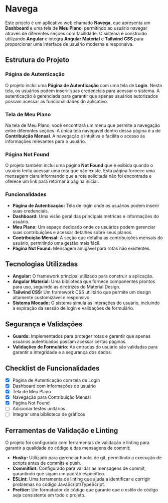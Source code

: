 # Navega

Este projeto é um aplicativo web chamado **Navega**, que apresenta um **Dashboard** e uma tela de **Meu Plano**, permitindo ao usuário navegar através de diferentes seções com facilidade. O sistema é construído utilizando **Angular** e integra **Angular Material** e **Tailwind CSS** para proporcionar uma interface de usuário moderna e responsiva.

## Estrutura do Projeto

### Página de Autenticação

O projeto inclui uma **Página de Autenticação** com uma tela de **Login**. Nesta tela, os usuários podem inserir suas credenciais para acessar o sistema. A autenticação é gerenciada para garantir que apenas usuários autorizados possam acessar as funcionalidades do aplicativo.

### Tela de Meu Plano

Na tela de Meu Plano, você encontrará um menu que permite a navegação entre diferentes seções. A única tela navegável dentro dessa página é a de **Contribuição Mensal**. A navegação é intuitiva e facilita o acesso às informações relevantes para o usuário.

### Página Not Found

O projeto também inclui uma página **Not Found** que é exibida quando o usuário tenta acessar uma rota que não existe. Esta página fornece uma mensagem clara informando que a rota solicitada não foi encontrada e oferece um link para retornar à página inicial.

### Funcionalidades

- **Página de Autenticação:** Tela de login onde os usuários podem inserir suas credenciais.
- **Dashboard:** Uma visão geral das principais métricas e informações do usuário.
- **Meu Plano:** Um espaço dedicado onde os usuários podem gerenciar suas contribuições e acessar detalhes sobre seus planos.
- **Contribuição Mensal:** A seção que detalha as contribuições mensais do usuário, permitindo uma gestão mais fácil.
- **Página Not Found:** Mensagem amigável para rotas não existentes.

## Tecnologias Utilizadas

- **Angular:** O framework principal utilizado para construir a aplicação.
- **Angular Material:** Uma biblioteca que fornece componentes prontos para uso, seguindo as diretrizes do Material Design.
- **Tailwind CSS:** Um framework CSS utilitário que permite um design altamente customizável e responsivo.
- **Sistema Mocado:** O sistema simula as interações do usuário, incluindo a expiração da sessão de login e validações de formulário.

## Segurança e Validações

- **Guards:** Implementados para proteger rotas e garantir que apenas usuários autenticados possam acessar certas páginas.
- **Validações de Formulário:** As entradas do usuário são validadas para garantir a integridade e a segurança dos dados.

## Checklist de Funcionalidades

- [x] Página de Autenticação com tela de Login
- [x] Dashboard com informações do usuário
- [x] Tela de Meu Plano
- [x] Navegação para Contribuição Mensal
- [x] Página Not Found
- [ ] Adicionar testes unitários
- [ ] Integrar uma biblioteca de gráficos

## Ferramentas de Validação e Linting

O projeto foi configurado com ferramentas de validação e linting para garantir a qualidade do código e das mensagens de commit:

- **Husky:** Utilizado para gerenciar hooks de git, permitindo a execução de scripts antes de commits e push.
- **Commitlint:** Configurado para validar as mensagens de commit, garantindo que sigam um padrão específico.
- **ESLint:** Uma ferramenta de linting que ajuda a identificar e corrigir problemas no código JavaScript/TypeScript.
- **Prettier:** Um formatador de código que garante que o estilo do código seja consistente em todo o projeto.
